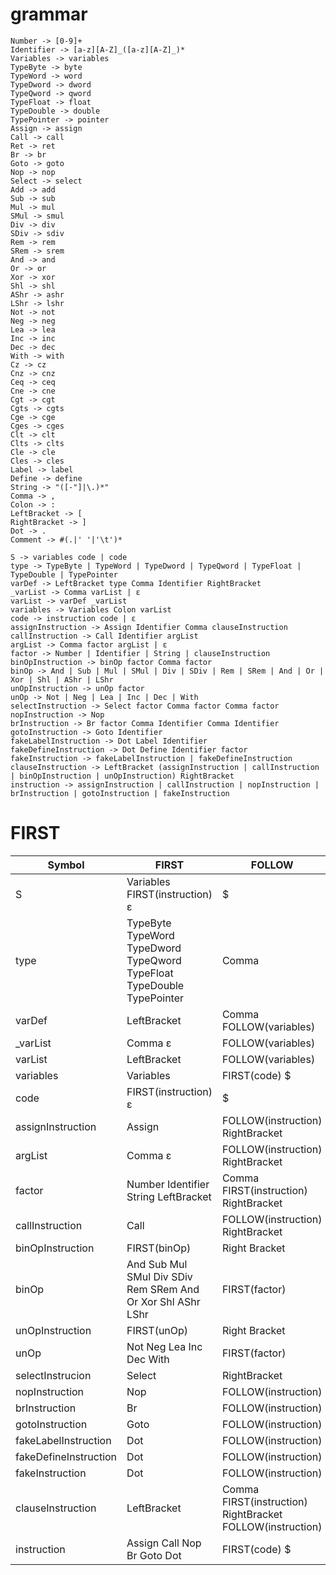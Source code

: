 # grammar
```
Number -> [0-9]+
Identifier -> [a-z][A-Z]_([a-z][A-Z]_)*
Variables -> variables
TypeByte -> byte
TypeWord -> word
TypeDword -> dword
TypeQword -> qword
TypeFloat -> float
TypeDouble -> double
TypePointer -> pointer
Assign -> assign
Call -> call
Ret -> ret
Br -> br
Goto -> goto
Nop -> nop
Select -> select
Add -> add
Sub -> sub
Mul -> mul
SMul -> smul
Div -> div
SDiv -> sdiv
Rem -> rem
SRem -> srem
And -> and
Or -> or
Xor -> xor
Shl -> shl
AShr -> ashr
LShr -> lshr
Not -> not
Neg -> neg
Lea -> lea
Inc -> inc
Dec -> dec
With -> with
Cz -> cz
Cnz -> cnz
Ceq -> ceq
Cne -> cne
Cgt -> cgt
Cgts -> cgts
Cge -> cge
Cges -> cges
Clt -> clt
Clts -> clts
Cle -> cle
Cles -> cles
Label -> label
Define -> define
String -> "([-"]|\.)*"
Comma -> ,
Colon -> :
LeftBracket -> [
RightBracket -> ]
Dot -> .
Comment -> #(.|' '|'\t')*

S -> variables code | code
type -> TypeByte | TypeWord | TypeDword | TypeQword | TypeFloat | TypeDouble | TypePointer
varDef -> LeftBracket type Comma Identifier RightBracket
_varList -> Comma varList | ε
varList -> varDef _varList
variables -> Variables Colon varList
code -> instruction code | ε
assignInstruction -> Assign Identifier Comma clauseInstruction
callInstruction -> Call Identifier argList
argList -> Comma factor argList | ε
factor -> Number | Identifier | String | clauseInstruction
binOpInstruction -> binOp factor Comma factor
binOp -> And | Sub | Mul | SMul | Div | SDiv | Rem | SRem | And | Or | Xor | Shl | AShr | LShr
unOpInstruction -> unOp factor
unOp -> Not | Neg | Lea | Inc | Dec | With
selectInstruction -> Select factor Comma factor Comma factor
nopInstruction -> Nop
brInstruction -> Br factor Comma Identifier Comma Identifier
gotoInstruction -> Goto Identifier
fakeLabelInstruction -> Dot Label Identifier
fakeDefineInstruction -> Dot Define Identifier factor
fakeInstruction -> fakeLabelInstruction | fakeDefineInstruction
clauseInstruction -> LeftBracket (assignInstruction | callInstruction | binOpInstruction | unOpInstruction) RightBracket
instruction -> assignInstruction | callInstruction | nopInstruction | brInstruction | gotoInstruction | fakeInstruction
```

# FIRST
| Symbol                | FIRST                                                                  | FOLLOW                                                    |
| --------------------- | ---------------------------------------------------------------------- | --------------------------------------------------------- |
| S                     | Variables FIRST(instruction) ε                                         | $                                                         |
| type                  | TypeByte TypeWord TypeDword TypeQword TypeFloat TypeDouble TypePointer | Comma                                                     |
| varDef                | LeftBracket                                                            | Comma FOLLOW(variables)                                   |
| _varList              | Comma ε                                                                | FOLLOW(variables)                                         |
| varList               | LeftBracket                                                            | FOLLOW(variables)                                         |
| variables             | Variables                                                              | FIRST(code) $                                             |
| code                  | FIRST(instruction) ε                                                   | $                                                         |
| assignInstruction     | Assign                                                                 | FOLLOW(instruction) RightBracket                          |
| argList               | Comma ε                                                                | FOLLOW(instruction) RightBracket                          |
| factor                | Number Identifier String LeftBracket                                   | Comma FIRST(instruction) RightBracket                     |
| callInstruction       | Call                                                                   | FOLLOW(instruction) RightBracket                          |
| binOpInstruction      | FIRST(binOp)                                                           | Right Bracket                                             |
| binOp                 | And Sub Mul SMul Div SDiv Rem SRem And Or Xor Shl AShr LShr            | FIRST(factor)                                             |
| unOpInstruction       | FIRST(unOp)                                                            | Right Bracket                                             |
| unOp                  | Not Neg Lea Inc Dec With                                               | FIRST(factor)                                             |
| selectInstrucion      | Select                                                                 | RightBracket                                              |
| nopInstruction        | Nop                                                                    | FOLLOW(instruction)                                       |
| brInstruction         | Br                                                                     | FOLLOW(instruction)                                       |
| gotoInstruction       | Goto                                                                   | FOLLOW(instruction)                                       |
| fakeLabelInstruction  | Dot                                                                    | FOLLOW(instruction)                                       |
| fakeDefineInstruction | Dot                                                                    | FOLLOW(instruction)                                       |
| fakeInstruction       | Dot                                                                    | FOLLOW(instruction)                                       |
| clauseInstruction     | LeftBracket                                                            | Comma FIRST(instruction) RightBracket FOLLOW(instruction) |
| instruction           | Assign Call Nop Br Goto Dot                                            | FIRST(code) $                                             |